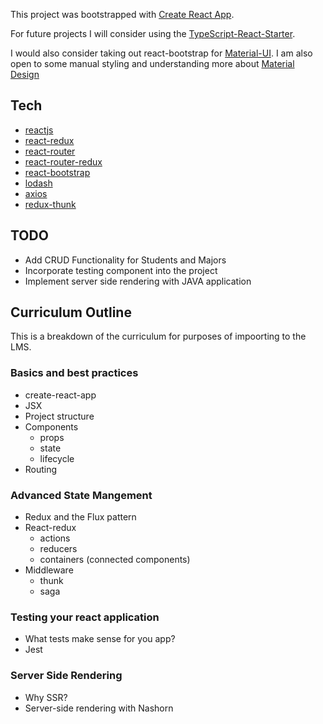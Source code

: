 This project was bootstrapped with [Create React App](https://github.com/facebookincubator/create-react-app).

For future projects I will consider using the [TypeScript-React-Starter](https://github.com/Microsoft/TypeScript-React-Starter). 

I would also consider taking out react-bootstrap for [Material-UI](https://material-ui-next.com/). I am also open to some manual styling and understanding more about [Material Design](https://material.io/)

## Tech
* [reactjs](https://reactjs.org/)
* [react-redux](https://redux.js.org/docs/basics/UsageWithReact.html)
* [react-router](https://github.com/ReactTraining/react-router)
* [react-router-redux](https://github.com/reactjs/react-router-redux)
* [react-bootstrap](https://react-bootstrap.github.io/)
* [lodash](https://lodash.com/)
* [axios](https://github.com/axios/axios)
* [redux-thunk](https://github.com/gaearon/redux-thunk)

## TODO
* Add CRUD Functionality for Students and Majors
* Incorporate testing component into the project
* Implement server side rendering with JAVA application

## Curriculum Outline
This is a breakdown of the curriculum for purposes of impoorting to the LMS. 


### Basics and best practices
* create-react-app
* JSX
* Project structure
* Components
    * props
    * state
    * lifecycle
* Routing
### Advanced State Mangement
* Redux and the Flux pattern
* React-redux
    * actions
    * reducers
    * containers (connected components)
* Middleware
    * thunk
    * saga
### Testing your react application
* What tests make sense for you app?
* Jest
### Server Side Rendering
* Why SSR?
* Server-side rendering with Nashorn
